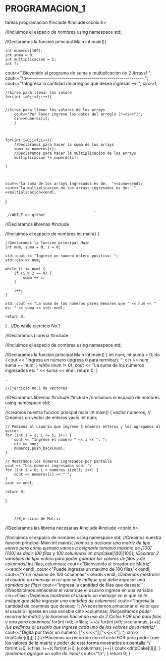 # PROGRAMACION_1
tareas programacion 
#include<iostream>
#include<conio.h>

//Incluimos el espacio de nombres
using namespace std;

//Declaramos la funcion principal Main
int main(){
	
	int numeros[100];
	int suma = 0;
	int multiplicacion = 1;
	int f;
	
cout<<" Bievenido al programa de suma y multiplicacion de 2 Arrays!  ";	
cout<<"\n-----------------------------------------------------------  ";	
cout<<"\nIngresa la cantidad de arreglos que desea ingresar -->  ";
cin>>f;
	
	//Sirve para llenar los valore
	for(int i=0;i<f;i++){	
	
	
	//Sirve para llenar los valores de los arrays
		cout<<"Por Favor ingrese los datos del arreglo ["<<i<<"]";
		cin>>numeros[i];
		}
	
	

	for(int i=0;i<f;i++){
		//Declaramos para hacer la suma de los arrays
		suma += numeros[i];
		//Declaramos para hacer la multiplicacion de los arrays
		multiplicacion *= numeros[i];
		
	}
	
	
	
	cout<<"la suma de los arrays ingresados es de:  "<<suma<<endl;
	cout<<"la multiplicacion de los arrays ingresados es de:  "<<multiplicacion<<endl;
}
											  
											.
	 //WHILE en githut

//Declaramos librerias
#include <iostream>

//Incluimos el espacio de nombres
int main() {
	
	//Declaramos la funcion principal Main
    int num, suma = 0, i = 0;
    
    std::cout << "Ingrese un número entero positivo: ";
    std::cin >> num;
    
    while (i <= num) {
        if (i % 2 == 0) {
            suma += i;
        }
        
        i++;
    }
    
    std::cout << "La suma de los números pares menores que " << num << " es: " << suma << std::endl;
    
    return 0;
}
												   .
												   //Do while ejercicio No.1

//Declaramos Libreria
#include <iostream>

//Incluimos el espacio de nombres
using namespace std;

//Declaramos la funcion principal Main
int main() {
    int num;
    int suma = 0;
    do {
        cout << "Ingresa un número (ingresa 0 para terminar): ";
        cin >> num;
        suma += num;
    } while (num != 0);
    cout << "La suma de los números ingresados es: " << suma << endl;
    return 0;
}

	.
	
	//Ejercicio no.1 de vectores

//Declaramos librerias
#include <iostream>
#include <vector>
//Incluimos el espacio de nombres
using namespace std;

//creamos nuestra funcion princpal main
int main() {
    vector<int> numeros; // Creamos un vector de enteros vacío
    int num;

    // Pedimos al usuario que ingrese 5 números enteros y los agregamos al vector
    for (int i = 1; i <= 5; i++) {
        cout << "Ingrese el número " << i << ": ";
        cin >> num;
        numeros.push_back(num);
    }

    // Mostramos los números ingresados por pantalla
    cout << "Los números ingresados son: ";
    for (int i = 0; i < numeros.size(); i++) {
        cout << numeros[i] << " ";
    }
    cout << endl;

    return 0;
}
		
		.
		
		//Ejercicio de Matriz 

//Declaramos las libreria necesarias 
#include <iostream>
#include <conio.h>

//Incluimos el espacio de nombres 
using namespace std;
//Creamos nuestra funcion principal Main 
int main(){
/*vamos a declarar una matriz de tipo entero pero como ejemplo vamos a 
asignarle 
tamanio maximo de [100][100] es decir 100 filas y 100 columnas*/
int dripCake[100][100];
/*Declarar 2 variables de tipo entero para poder guardar los valores de filas
y de columnas*/
int filas, columnas;
cout<<"Bienvenido al creador de Matriz"<<endl<<endl;
cout<<"Puede ingresar un maximo de 100 filas"<<endl;
cout<<"Y un maximo de 100 columnas"<<endl<<endl;
/*Debemos mostrarle al usuario un mensaje en el que se le indique que debe 
ingresar 
una cantidad de filas*/
cout<<"Ingresa la cantidad de filas que deseas:  ";
//Necesitamos almacenar el valor que el usuario ingrese en una variable
cin>>filas;
/*Debemos mostrarle al usuario un mensaje en el que se le indique que debe 
ingresar 
una cantidad de columnas*/
cout<<"Ingresa la cantidad de coumnas que deseas:  ";
//Necesitamos almacenar el valor que el usuario ingrese en una variable
cin>>columnas;
/*Necesitamos poder recorrer la matriz
y lo haremos haciendo uso de 2 Ciclos FOR uno para filas y otro para 
columnas*/
for(int i=0; i<filas; i++){
for(int j=0; j<columnas; j++){
/*Le pedimos al usuario que ingrese cada uno de los valores de la
matriz*/
cout<<"Digita por favor un numero:   ["<<i<<"],["<<j<<"]:  ";
cin>> dripCake[i][j];
}
}
/*Hacemos un recorrido con el ciclo FOR para poder traer los valores de la 
matriz
y poder de esta forma mostrarlos en pantalla */
for(int i=0; i<filas; i++){
for(int j=0; j<columnas; j++){
cout<<dripCake[i][j];
}
/*podemos agregar un salto de linea*/
cout<<"\n";
}
return 0;
}
